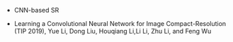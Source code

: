 * CNN-based SR

- Learning a Convolutional Neural Network for Image Compact-Resolution (TIP 2019), Yue Li, Dong Liu, Houqiang Li,Li Li, Zhu Li, and Feng Wu

